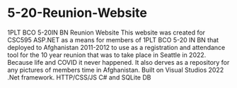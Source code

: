 # 5-20-Reunion-Website
1PLT BCO 5-20IN BN Reunion Website
This website was created for CSC595 ASP.NET as a means for members of 1PLT BCO 5-20 IN BN that deployed to Afghanistan 2011-2012 to use as a registration and attendance tool for the 10 year reunion that was to take place in Seattle in 2022. Because life and COVID it never happened. 
It also derves as a repository for any pictures of members time in Afghanistan.
Built on Visual Studios 2022 .Net framework.
HTTP/CSS/JS
C# and SQLite DB
